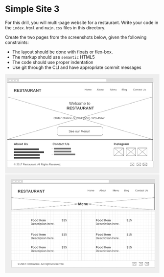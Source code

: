 # Simple Site 3

For this drill, you will multi-page website for a restaurant. Write your code in the  `index.html` and `main.css` files in this directory. 

Create the two pages  from the screenshots below, given the following
constraints:

* The layout should be done with floats or flex-box.
* The markup should use `semantic` HTML5
* The code should use proper indentation
* Use git through the CLI and have appropriate commit messages

![](img/restaurant-page-1.png)
![](img/restaurant-page-2.png)
